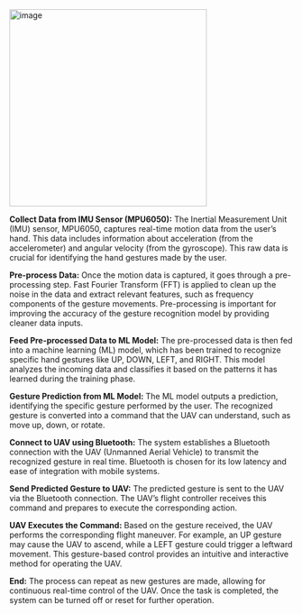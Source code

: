<img width="350" alt="image" src="https://github.com/user-attachments/assets/803a1a46-4306-4d3b-81ae-88c190250f2f">

**Collect Data from IMU Sensor (MPU6050):**
The Inertial Measurement Unit (IMU) sensor, MPU6050, captures real-time motion data from the user’s hand. This data includes information about acceleration (from the accelerometer) and angular velocity (from the gyroscope). This raw data is crucial for identifying the hand gestures made by the user.

**Pre-process Data:**
Once the motion data is captured, it goes through a pre-processing step. Fast Fourier Transform (FFT) is applied to clean up the noise in the data and extract relevant features, such as frequency components of the gesture movements. Pre-processing is important for improving the accuracy of the gesture recognition model by providing cleaner data inputs.

**Feed Pre-processed Data to ML Model:**
The pre-processed data is then fed into a machine learning (ML) model, which has been trained to recognize specific hand gestures like UP, DOWN, LEFT, and RIGHT. This model analyzes the incoming data and classifies it based on the patterns it has learned during the training phase.

**Gesture Prediction from ML Model:**
The ML model outputs a prediction, identifying the specific gesture performed by the user. The recognized gesture is converted into a command that the UAV can understand, such as move up, down, or rotate.

**Connect to UAV using Bluetooth:**
The system establishes a Bluetooth connection with the UAV (Unmanned Aerial Vehicle) to transmit the recognized gesture in real time. Bluetooth is chosen for its low latency and ease of integration with mobile systems.

**Send Predicted Gesture to UAV:**
The predicted gesture is sent to the UAV via the Bluetooth connection. The UAV’s flight controller receives this command and prepares to execute the corresponding action.

**UAV Executes the Command:**
Based on the gesture received, the UAV performs the corresponding flight maneuver. For example, an UP gesture may cause the UAV to ascend, while a LEFT gesture could trigger a leftward movement. This gesture-based control provides an intuitive and interactive method for operating the UAV.

**End:**
The process can repeat as new gestures are made, allowing for continuous real-time control of the UAV. Once the task is completed, the system can be turned off or reset for further operation.
